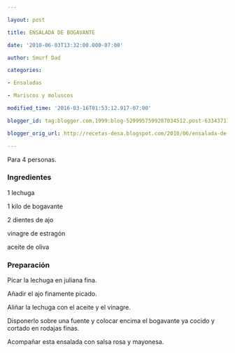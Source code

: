 ```yaml
---

layout: post

title: ENSALADA DE BOGAVANTE

date: '2010-06-03T13:32:00.000-07:00'

author: Smurf Dad

categories:

- Ensaladas

- Mariscos y moluscos

modified_time: '2016-03-16T01:53:12.917-07:00'

blogger_id: tag:blogger.com,1999:blog-5299957599287034512.post-6334371196201063702

blogger_orig_url: http://recetas-desa.blogspot.com/2010/06/ensalada-de-bogavante.html

---
```


Para 4 personas.

<h3>Ingredientes</h3>

1 lechuga

1 kilo de bogavante

2 dientes de ajo

vinagre de estragón

aceite de oliva

<h3>Preparación</h3>

Picar la lechuga en juliana fina.

Añadir el ajo finamente picado.

Aliñar la lechuga con el aceite y el vinagre.

Disponerlo sobre una fuente y colocar encima el bogavante ya cocido y cortado en rodajas finas.

Acompañar esta ensalada con salsa rosa y mayonesa.
